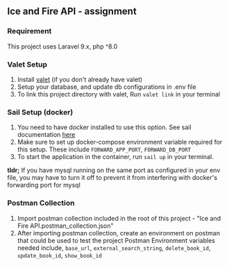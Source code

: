 ## Ice and Fire API - assignment

### Requirement
This project uses Laravel 9.x, php ^8.0 

### Valet Setup
1. Install [valet](https://laravel.com/docs/9.x/valet) (if you don't already have valet)
2. Setup your database, and update db configurations in .env file
3. To link this project directory with valet, Run `valet link` in your terminal

### Sail Setup (docker)
1. You need to have docker installed to use this option. See sail documentation [here](https://laravel.com/docs/9.x/sail)
2. Make sure to set up docker-compose environment variable required for this setup. These include `FORWARD_APP_PORT`, `FORWARD_DB_PORT`
3. To start the application in the container, run `sail up` in your terminal.

**tldr;**
If you have mysql running on the same port as configured in your env file, you may have to turn it off to prevent it from interfering with docker's forwarding port for mysql  

### Postman Collection
1. Import postman collection included in the root of this project - "Ice and Fire API.postman_collection.json"
2. After importing postman collection, create an environment on postman that could be used to test the project
   Postman Environment variables needed include, `base_url`, `external_search_string`, `delete_book_id`, `update_book_id`, `show_book_id`
